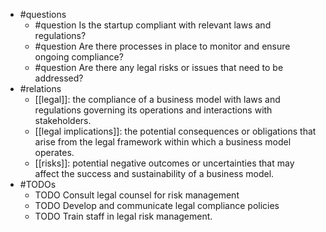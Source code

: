 - #questions
	- #question Is the startup compliant with relevant laws and regulations?
	- #question Are there processes in place to monitor and ensure ongoing compliance?
	- #question Are there any legal risks or issues that need to be addressed?
- #relations
	- [[legal]]: the compliance of a business model with laws and regulations governing its operations and interactions with stakeholders.
	- [[legal implications]]: the potential consequences or obligations that arise from the legal framework within which a business model operates.
	- [[risks]]: potential negative outcomes or uncertainties that may affect the success and sustainability of a business model.
- #TODOs
	- TODO Consult legal counsel for risk management
	- TODO  Develop and communicate legal compliance policies
	- TODO  Train staff in legal risk management.











